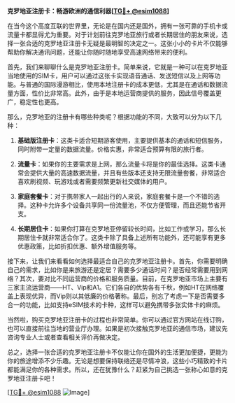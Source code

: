 **克罗地亚注册卡：畅游欧洲的通信利器[[TG💪+ @esim1088](https://t.me/s/esim1088)]**

在当今这个高度互联的世界里，无论是在国内还是国外，拥有一张可靠的手机卡或流量卡都显得尤为重要。对于计划前往克罗地亚旅行或者长期居住的朋友来说，选择一张合适的克罗地亚注册卡无疑是最明智的决定之一。这张小小的卡片不仅能够帮助你解决通讯问题，还能让你随时随地享受高速网络带来的便利。

首先，我们来聊聊什么是克罗地亚注册卡。简单来说，它就是一种可以在克罗地亚当地使用的SIM卡，用户可以通过这张卡实现语音通话、发送短信以及上网等功能。与普通的国际漫游相比，使用本地注册卡的成本更低，尤其是在通话和数据流量方面，性价比非常高。此外，由于是本地运营商提供的服务，因此信号覆盖更广，稳定性也更高。

那么，克罗地亚的注册卡有哪些种类呢？根据功能的不同，大致可以分为以下几种：

1. **基础版注册卡**：这类卡适合短期游客使用，主要提供基本的通话和短信服务，同时附带一定量的数据流量。价格实惠，非常适合预算有限的旅行者。
   
2. **流量卡**：如果你的主要需求是上网，那么流量卡将是你的最佳选择。这类卡通常会提供大量的高速数据流量，并且有些版本还支持无限流量套餐，非常适合喜欢刷视频、玩游戏或者需要频繁更新社交媒体的用户。

3. **家庭套餐卡**：对于携带家人一起出行的人来说，家庭套餐卡是一个不错的选择。这种卡允许多个设备共享同一份流量池，不仅方便管理，而且还能节省开支。

4. **长期居住卡**：如果你打算在克罗地亚停留较长时间，比如工作或学习，那么长期居住卡就非常适合你了。这类卡除了具备上述所有功能外，还可能享有更多优惠政策，比如折扣优惠、额外增值服务等。

接下来，让我们来看看如何选择最适合自己的克罗地亚注册卡。首先，你需要明确自己的需求，比如你是来旅游还是定居？需要多少通话时间？是否经常需要用到网络？其次，要对比不同运营商的价格和服务质量。目前，在克罗地亚市场上主要有三家主流运营商——HT、Vip和A1。它们各自的优势各有千秋，例如HT在网络覆盖上表现优异，而Vip则以其低廉的价格著称。最后，别忘了考虑一下是否需要多合一的功能，比如支持eSIM技术的卡种，这样可以避免携带多张实体卡的麻烦。

当然啦，购买克罗地亚注册卡的过程也非常简单。你可以通过官方网站在线订购，也可以直接前往当地的营业厅办理。如果是初次接触克罗地亚的通信市场，建议先咨询专业人士或者查看相关评价再做决定。

总之，选择一张合适的克罗地亚注册卡不仅能让你在国外的生活更加便捷，更能为你的旅途增添不少乐趣。无论是想要保持联络还是尽情冲浪，这些小巧精致的卡片都能满足你的各种需求。所以，还在犹豫什么？赶紧为自己挑选一张称心如意的克罗地亚注册卡吧！

[[TG💪+ @esim1088](https://t.me/s/esim1088) ![Image](https://i.postimg.cc/4NQfJmqS/Snipaste-2025-05-13-00-14-12.png)]